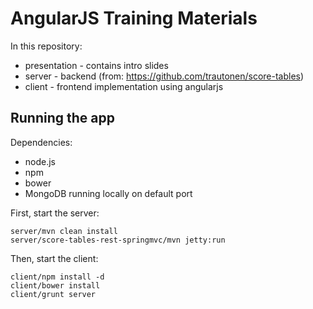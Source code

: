 # AngularJS Training Materials

In this repository:

- presentation - contains intro slides
- server - backend (from: https://github.com/trautonen/score-tables)
- client - frontend implementation using angularjs

## Running the app

Dependencies:

- node.js
- npm
- bower
- MongoDB running locally on default port

First, start the server:

    server/mvn clean install
    server/score-tables-rest-springmvc/mvn jetty:run

Then, start the client:

    client/npm install -d
    client/bower install
    client/grunt server

